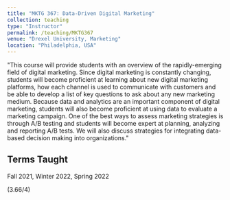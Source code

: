 ```yaml
---
title: "MKTG 367: Data-Driven Digital Marketing"
collection: teaching
type: "Instructor"
permalink: /teaching/MKTG367
venue: "Drexel University, Marketing"
location: "Philadelphia, USA"
---
```


"This course will provide students with an overview of the rapidly-emerging field of digital marketing. Since digital marketing is constantly changing, students will become proficient at learning about new digital marketing platforms, how each channel is used to communicate with customers and be able to develop a list of key questions to ask about any new marketing medium. Because data and analytics are an important component of digital marketing, students will also become proficient at using data to evaluate a marketing campaign. One of the best ways to assess marketing strategies is through A/B testing and students will become expert at planning, analyzing and reporting A/B tests. We will also discuss strategies for integrating data-based decision making into organizations."

## Terms Taught
Fall 2021, Winter 2022, Spring 2022

(3.66/4)


